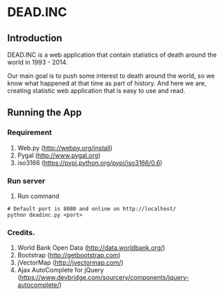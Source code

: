 # DEAD.INC
## Introduction

DEAD.INC is a web application that contain statistics of death around the world in 1993 - 2014.

Our main goal is to push some interest to death around the world, so we know what happened at that time as part of history.
And here we are, creating statistic web application that is easy to use and read.

## Running the App

### Requirement
1. Web.py (http://webpy.org/install)
2. Pygal (http://www.pygal.org)
3. iso3166 (https://pypi.python.org/pypi/iso3166/0.6)

### Run server
1. Run command
```
# Default port is 8080 and online on http://localhost/
python deadinc.py <port>
```

### Credits.

1. World Bank Open Data (http://data.worldbank.org/)
2. Bootstrap (http://getbootstrap.com)
3. jVectorMap (http://jvectormap.com/)
4. Ajax AutoComplete for jQuery (https://www.devbridge.com/sourcery/components/jquery-autocomplete/)
